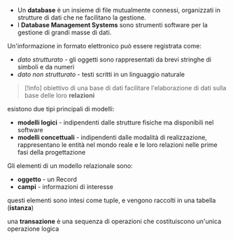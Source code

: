 - Un **database** è un insieme di file mutualmente connessi, organizzati in strutture di dati che ne facilitano la gestione.
- I **Database Management Systems** sono strumenti software per la gestione di grandi masse di dati.

Un'informazione in formato elettronico può essere registrata come:
- *dato strutturato* - gli oggetti sono rappresentati da brevi stringhe di simboli e da numeri
- *dato non strutturato* - testi scritti in un linguaggio naturale

>[!info] obiettivo di una base di dati
>facilitare l'elaborazione di dati sulla base delle loro **relazioni**

esistono due tipi principali di modelli:
- **modelli logici** - indipendenti dalle strutture fisiche ma disponibili nel software
- **modelli concettuali** - indipendenti dalle modalità di realizzazione, rappresentano le entità nel mondo reale e le loro relazioni nelle prime fasi della progettazione

Gli elementi di un modello relazionale sono:
- **oggetto** - un Record
- **campi** - informazioni di interesse

questi elementi sono intesi come tuple, e vengono raccolti in una tabella (**istanza**)


una **transazione** è una sequenza di operazioni che costituiscono un'unica operazione logica
